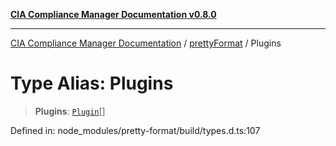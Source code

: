 [**CIA Compliance Manager Documentation v0.8.0**](../../../README.md)

***

[CIA Compliance Manager Documentation](../../../globals.md) / [prettyFormat](../README.md) / Plugins

# Type Alias: Plugins

> **Plugins**: [`Plugin`](Plugin.md)[]

Defined in: node\_modules/pretty-format/build/types.d.ts:107
